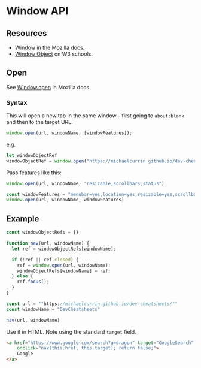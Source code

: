 # Window API


## Resources

- [Window](https://developer.mozilla.org/en-US/docs/Web/API/Window) in the Mozilla docs.
- [Window Object](https://www.w3schools.com/jsref/obj_window.asp) on W3 schools.


## Open

See [Window.open](https://developer.mozilla.org/en-US/docs/Web/API/Window/open) in Mozilla docs.

### Syntax

This will open a new tab in the same window - first going to `about:blank` and then to the target URL.

```javascript
window.open(url, windowName, [windowFeatures]);
```

e.g.

```javascript
let windowObjectRef
windowObjectRef = window.open("https://michaelcurrin.github.io/dev-cheatsheets/", "myWindow");
```

Pass features like this:

```javascript
window.open(url, windowName, "resizable,scrollbars,status")

const windowFeatures = "menubar=yes,location=yes,resizable=yes,scrollbars=yes,status=yes"
window.open(url, windowName, windowFeatures)
```


## Example

```javascript
const windowObjectRefs = {};

function nav(url, windowName) {
  let ref = windowObjectRefs[windowName];

  if (!ref || ref.closed) {
    ref = window.open(url, windowName);
    windowObjectRefs[windowName] = ref;
  } else {
    ref.focus();
  }
}

const url = ""https://michaelcurrin.github.io/dev-cheatsheets/""
const windowName = "DevCheatsheets"

nav(url, windowName)
```

Use it in HTML. Note using the standard `target` field.

```html
<a href="https://www.google.com/search?q=dragon" target="GoogleSearch"
    onclick="nav(this.href, this.target); return false;">
    Google
</a>
```
